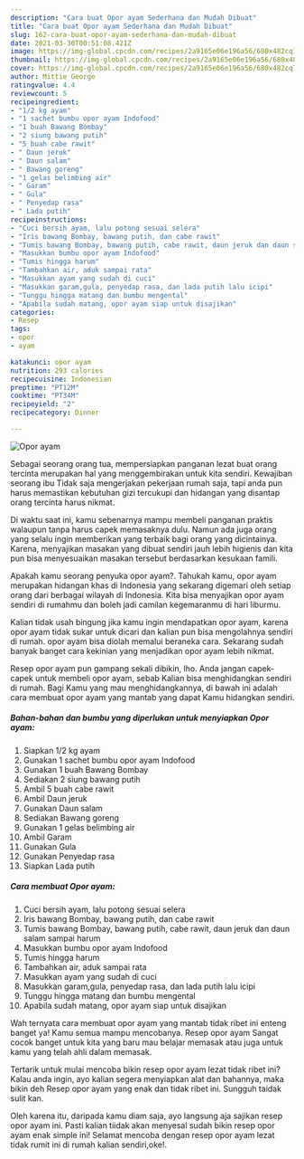 ```yaml
---
description: "Cara buat Opor ayam Sederhana dan Mudah Dibuat"
title: "Cara buat Opor ayam Sederhana dan Mudah Dibuat"
slug: 162-cara-buat-opor-ayam-sederhana-dan-mudah-dibuat
date: 2021-03-30T00:51:08.421Z
image: https://img-global.cpcdn.com/recipes/2a9165e06e196a56/680x482cq70/opor-ayam-foto-resep-utama.jpg
thumbnail: https://img-global.cpcdn.com/recipes/2a9165e06e196a56/680x482cq70/opor-ayam-foto-resep-utama.jpg
cover: https://img-global.cpcdn.com/recipes/2a9165e06e196a56/680x482cq70/opor-ayam-foto-resep-utama.jpg
author: Mittie George
ratingvalue: 4.4
reviewcount: 5
recipeingredient:
- "1/2 kg ayam"
- "1 sachet bumbu opor ayam Indofood"
- "1 buah Bawang Bombay"
- "2 siung bawang putih"
- "5 buah cabe rawit"
- " Daun jeruk"
- " Daun salam"
- " Bawang goreng"
- "1 gelas belimbing air"
- " Garam"
- " Gula"
- " Penyedap rasa"
- " Lada putih"
recipeinstructions:
- "Cuci bersih ayam, lalu potong sesuai selera"
- "Iris bawang Bombay, bawang putih, dan cabe rawit"
- "Tumis bawang Bombay, bawang putih, cabe rawit, daun jeruk dan daun salam sampai harum"
- "Masukkan bumbu opor ayam Indofood"
- "Tumis hingga harum"
- "Tambahkan air, aduk sampai rata"
- "Masukkan ayam yang sudah di cuci"
- "Masukkan garam,gula, penyedap rasa, dan lada putih lalu icipi"
- "Tunggu hingga matang dan bumbu mengental"
- "Apabila sudah matang, opor ayam siap untuk disajikan"
categories:
- Resep
tags:
- opor
- ayam

katakunci: opor ayam 
nutrition: 293 calories
recipecuisine: Indonesian
preptime: "PT12M"
cooktime: "PT34M"
recipeyield: "2"
recipecategory: Dinner

---
```



![Opor ayam](https://img-global.cpcdn.com/recipes/2a9165e06e196a56/680x482cq70/opor-ayam-foto-resep-utama.jpg)

Sebagai seorang orang tua, mempersiapkan panganan lezat buat orang tercinta merupakan hal yang menggembirakan untuk kita sendiri. Kewajiban seorang ibu Tidak saja mengerjakan pekerjaan rumah saja, tapi anda pun harus memastikan kebutuhan gizi tercukupi dan hidangan yang disantap orang tercinta harus nikmat.

Di waktu  saat ini, kamu sebenarnya mampu membeli panganan praktis walaupun tanpa harus capek memasaknya dulu. Namun ada juga orang yang selalu ingin memberikan yang terbaik bagi orang yang dicintainya. Karena, menyajikan masakan yang dibuat sendiri jauh lebih higienis dan kita pun bisa menyesuaikan masakan tersebut berdasarkan kesukaan famili. 



Apakah kamu seorang penyuka opor ayam?. Tahukah kamu, opor ayam merupakan hidangan khas di Indonesia yang sekarang digemari oleh setiap orang dari berbagai wilayah di Indonesia. Kita bisa menyajikan opor ayam sendiri di rumahmu dan boleh jadi camilan kegemaranmu di hari liburmu.

Kalian tidak usah bingung jika kamu ingin mendapatkan opor ayam, karena opor ayam tidak sukar untuk dicari dan kalian pun bisa mengolahnya sendiri di rumah. opor ayam bisa diolah memalui beraneka cara. Sekarang sudah banyak banget cara kekinian yang menjadikan opor ayam lebih nikmat.

Resep opor ayam pun gampang sekali dibikin, lho. Anda jangan capek-capek untuk membeli opor ayam, sebab Kalian bisa menghidangkan sendiri di rumah. Bagi Kamu yang mau menghidangkannya, di bawah ini adalah cara membuat opor ayam yang mantab yang dapat Kamu hidangkan sendiri.

<!--inarticleads1-->

##### Bahan-bahan dan bumbu yang diperlukan untuk menyiapkan Opor ayam:

1. Siapkan 1/2 kg ayam
1. Gunakan 1 sachet bumbu opor ayam Indofood
1. Gunakan 1 buah Bawang Bombay
1. Sediakan 2 siung bawang putih
1. Ambil 5 buah cabe rawit
1. Ambil  Daun jeruk
1. Gunakan  Daun salam
1. Sediakan  Bawang goreng
1. Gunakan 1 gelas belimbing air
1. Ambil  Garam
1. Gunakan  Gula
1. Gunakan  Penyedap rasa
1. Siapkan  Lada putih




<!--inarticleads2-->

##### Cara membuat Opor ayam:

1. Cuci bersih ayam, lalu potong sesuai selera
1. Iris bawang Bombay, bawang putih, dan cabe rawit
1. Tumis bawang Bombay, bawang putih, cabe rawit, daun jeruk dan daun salam sampai harum
1. Masukkan bumbu opor ayam Indofood
1. Tumis hingga harum
1. Tambahkan air, aduk sampai rata
1. Masukkan ayam yang sudah di cuci
1. Masukkan garam,gula, penyedap rasa, dan lada putih lalu icipi
1. Tunggu hingga matang dan bumbu mengental
1. Apabila sudah matang, opor ayam siap untuk disajikan




Wah ternyata cara membuat opor ayam yang mantab tidak ribet ini enteng banget ya! Kamu semua mampu mencobanya. Resep opor ayam Sangat cocok banget untuk kita yang baru mau belajar memasak atau juga untuk kamu yang telah ahli dalam memasak.

Tertarik untuk mulai mencoba bikin resep opor ayam lezat tidak ribet ini? Kalau anda ingin, ayo kalian segera menyiapkan alat dan bahannya, maka bikin deh Resep opor ayam yang enak dan tidak ribet ini. Sungguh taidak sulit kan. 

Oleh karena itu, daripada kamu diam saja, ayo langsung aja sajikan resep opor ayam ini. Pasti kalian tiidak akan menyesal sudah bikin resep opor ayam enak simple ini! Selamat mencoba dengan resep opor ayam lezat tidak rumit ini di rumah kalian sendiri,oke!.


